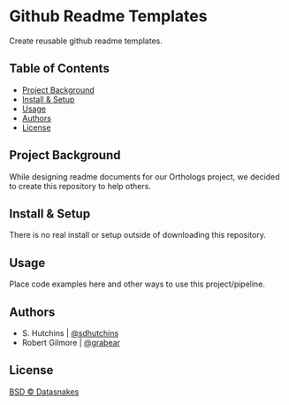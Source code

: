 
Github Readme Templates
=============
Create reusable github readme templates.

Table of Contents
-----------------

-   [Project Background](#project-background)
-   [Install & Setup](#install-&-setup)
-   [Usage](#usage)
-   [Authors](#authors)
-   [License](#license)

Project Background
----------

While designing readme documents for our Orthologs project, we decided to create this repository to help others.


Install & Setup
---------------

There is no real install or setup outside of downloading this repository.


Usage
-----

Place code examples here and other ways to use this project/pipeline.



Authors
-------

* S. Hutchins | [@sdhutchins](https://github.com/sdhutchins)
* Robert Gilmore | [@grabear](https://github.com/grabear)


License
-------

[BSD © Datasnakes](LICENSE)
